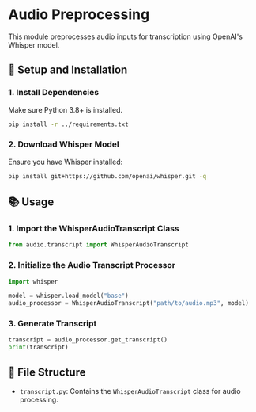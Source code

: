 # Audio Preprocessing

This module preprocesses audio inputs for transcription using OpenAI's Whisper model.

## 🚀 **Setup and Installation**

### 1. **Install Dependencies**

Make sure Python 3.8+ is installed.

```bash
pip install -r ../requirements.txt
```

### 2. **Download Whisper Model**

Ensure you have Whisper installed:

```bash
pip install git+https://github.com/openai/whisper.git -q
```

## 📚 **Usage**

### 1. **Import the WhisperAudioTranscript Class**

```python
from audio.transcript import WhisperAudioTranscript
```

### 2. **Initialize the Audio Transcript Processor**

```python
import whisper

model = whisper.load_model("base")
audio_processor = WhisperAudioTranscript("path/to/audio.mp3", model)
```

### 3. **Generate Transcript**

```python
transcript = audio_processor.get_transcript()
print(transcript)
```

## 📂 **File Structure**

- `transcript.py`: Contains the `WhisperAudioTranscript` class for audio processing.
